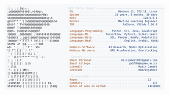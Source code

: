 <picture>
  <source srcset="https://raw.githubusercontent.com/mmazinjameel/mmazinjameel/main/dark_mode.svg?v=1754324138" media="(prefers-color-scheme: dark)">
  <img src="https://raw.githubusercontent.com/mmazinjameel/mmazinjameel/main/light_mode.svg?v=1754324138">
</picture>
